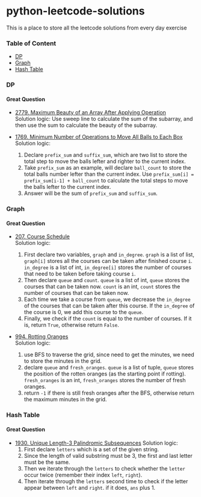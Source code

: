 # python-leetcode-solutions
This is a place to store all the leetcode solutions from every day exercise

### Table of Content
- [DP](#dp)
- [Graph](#graph)
- [Hash Table](#hash-table)



### DP
#### Great Question
- [2779. Maximum Beauty of an Array After Applying Operation](https://github.com/davidting0918/python-leetcode-solutions/blob/master/solutions/2779-maximum-beauty-of-an-array-after-applying-operation.py)  
Solution logic: Use sweep line to calculate the sum of the subarray, and then use the sum to calculate the beauty of the subarray.

- [1769. Minimum Number of Operations to Move All Balls to Each Box](https://github.com/davidting0918/python-leetcode-solutions/blob/master/solutions/1769-minimum-number-of-operations-to-move-all-balls-to-each-box.py)
Solution logic:  
  1. Declare `prefix_sum` and `suffix_sum`, which are two list to store the total step to move the balls lefter and righter to the current index.
  2. Take `prefix_sum` as an example, will declare `ball_count` to store the total balls number lefter than the current index. 
  Use `prefix_sum[i] = prefix_sum[i-1] + ball_count` to calculate the total steps to move the balls lefter to the current index.
  3. Answer will be the sum of `prefix_sum` and `suffix_sum`.


### Graph
#### Great Question
- [207. Course Schedule](https://github.com/davidting0918/python-leetcode-solutions/blob/master/soltuions/207-course-schedule.py)  
Solution logic:
  1. First declare two variables, `graph` and `in_degree`. `graph` is a list of list, `graph[i]` stores all the courses can be taken after finished course `i`. `in_degree` is a list of int, `in_degree[i]` stores the number of courses that need to be taken before taking course `i`. 
  2. Then declare `queue` and `count`. `queue` is a list of int, `queue` stores the courses that can be taken now. `count` is an int, `count` stores the number of courses that can be taken now.
  3. Each time we take a course from `queue`, we decrease the `in_degree` of the courses that can be taken after this course. If the `in_degree` of the course is 0, we add this course to the `queue`.
  4. Finally, we check if the `count` is equal to the number of courses. If it is, return `True`, otherwise return `False`.


- [994. Rotting Oranges](https://github.com/davidting0918/python-leetcode-solutions/blob/master/solutions/994-rotting-oranges.py)  
Solution logic:
  1. use BFS to traverse the grid, since need to get the minutes, we need to store the minutes in the grid.
  2. declare `queue` and `fresh_oranges`. `queue` is a list of tuple, `queue` stores the position of the rotten oranges (as the starting point if rotting). `fresh_oranges` is an int, `fresh_oranges` stores the number of fresh oranges.
  3. return `-1` if there is still fresh oranges after the BFS, otherwise return the maximum minutes in the grid.


### Hash Table
#### Great Question
- [1930. Unique Length-3 Palindromic Subsequences](https://github.com/davidting0918/python-leetcode-solutions/blob/master/solutions/1930-unique-length-3-palindromic-subsequences.py)
Solution logic:
  1. First declare `letters` which is a set of the given string.
  2. Since the length of valid substring must be 3, the first and last letter must be the same.
  3. Then we iterate through the `letters` to check whether the `letter` occur twice (remember their index `left`, `right`).
  4. Then iterate through the `letters` second time to check if the letter appear between `left` and `right`. if it does, `ans` plus 1.
